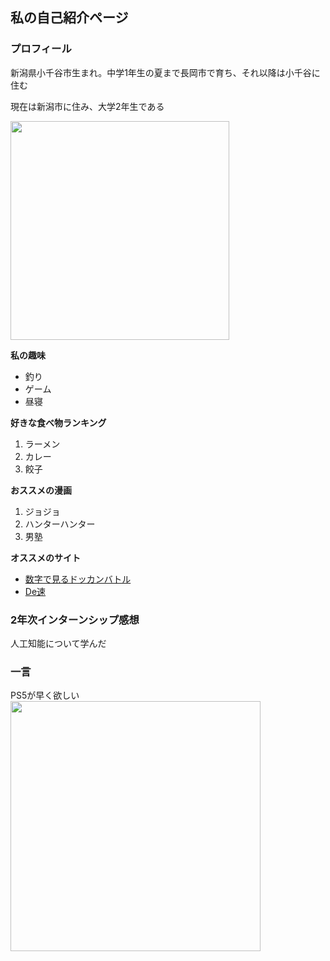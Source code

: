 ## 私の自己紹介ページ 

### プロフィール ###

新潟県小千谷市生まれ。中学1年生の夏まで長岡市で育ち、それ以降は小千谷に住む

現在は新潟市に住み、大学2年生である

<img src="https://user-images.githubusercontent.com/95011651/143997247-6435d653-01f9-4a5d-a257-e46352116247.png" width="350px">

 **私の趣味** 

 - 釣り
 - ゲーム
 - 昼寝

 **好きな食べ物ランキング**
 
 1. ラーメン  
 2. カレー  
 3. 餃子  

 **おススメの漫画**
 
 1. ジョジョ  
 2. ハンターハンター  
 3. 男塾  

 **オススメのサイト**

- [数字で見るドッカンバトル](https://xn--n9jvd7d3d0ad5cwnpcu694dohxad89g.com/)  
- [De速](http://de-baystars.doorblog.jp/)
  

### 2年次インターンシップ感想

人工知能について学んだ

### 一言

PS5が早く欲しい  
<img src="https://user-images.githubusercontent.com/95011651/143999296-b3623d72-9c5f-4b18-9e5c-81a047b2a74a.jpg" width="400px">

